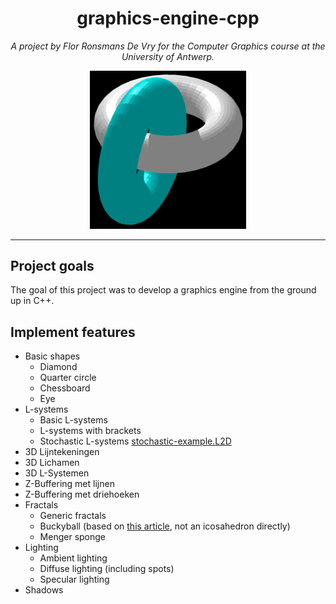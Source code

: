 <h1 align="center">graphics-engine-cpp</h1>

<p style="text-align: center;"><em>A project by Flor Ronsmans De Vry for the Computer Graphics course at the University of Antwerp.</em></p>

<div align="center"><img src="demo/thumbnail.png" width="250"></img></div>

___

## Project goals
The goal of this project was to develop a graphics engine from the ground up in C++.

## Implement features
- Basic shapes
  - Diamond
  - Quarter circle
  - Chessboard
  - Eye
- L-systems
  - Basic L-systems
  - L-systems with brackets
  - Stochastic L-systems [stochastic-example.L2D](stochastic-example.L2D)
- 3D Lijntekeningen
- 3D Lichamen
- 3D L-Systemen
- Z-Buffering met lijnen
- Z-Buffering met driehoeken
- Fractals
  - Generic fractals
  - Buckyball (based on [this article](https://en.wikipedia.org/wiki/Truncated_icosahedron), not an icosahedron directly)
  - Menger sponge
- Lighting
  - Ambient lighting
  - Diffuse lighting (including spots)
  - Specular lighting
- Shadows